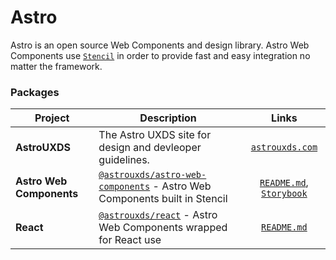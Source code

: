 # Astro
Astro is an open source Web Components and design library. 
Astro Web Components use [`Stencil`](https://stenciljs.com) in order to provide fast and easy integration no matter the framework. 

### Packages

| Project | Description |  Links |
| ------- | ------- | :-----:|
| **AstroUXDS** | The Astro UXDS site for design and devleoper guidelines. | [`astrouxds.com`](https://astrouxds.com)
| **Astro Web Components** | [`@astrouxds/astro-web-components`](https://www.npmjs.com/package/@astrouxds/astro-web-components) - Astro Web Components built in Stencil  | [`README.md`](packages/web-components/README.md), [`Storybook`](https://astro-stencil.netlify.app/)
| **React** | [`@astrouxds/react`](https://www.npmjs.com/package/@astrouxds/react) - Astro Web Components wrapped for React use |  [`README.md`](packages/react/README.md)
